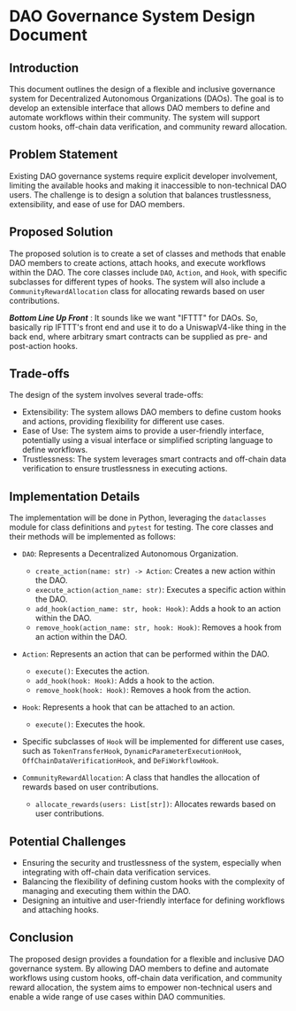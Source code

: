 # DAO Governance System Design Document

## Introduction
This document outlines the design of a flexible and inclusive governance system for Decentralized Autonomous Organizations (DAOs). The goal is to develop an extensible interface that allows DAO members to define and automate workflows within their community. The system will support custom hooks, off-chain data verification, and community reward allocation.

## Problem Statement
Existing DAO governance systems require explicit developer involvement, limiting the available hooks and making it inaccessible to non-technical DAO users. The challenge is to design a solution that balances trustlessness, extensibility, and ease of use for DAO members.

## Proposed Solution
The proposed solution is to create a set of classes and methods that enable DAO members to create actions, attach hooks, and execute workflows within the DAO. The core classes include `DAO`, `Action`, and `Hook`, with specific subclasses for different types of hooks. The system will also include a `CommunityRewardAllocation` class for allocating rewards based on user contributions.

***Bottom Line Up Front*** : It sounds like we want "IFTTT" for DAOs. So, basically rip IFTTT's front end and use it to do a UniswapV4-like thing in the back end, where arbitrary smart contracts can be supplied as pre- and post-action hooks.

## Trade-offs
The design of the system involves several trade-offs:
- Extensibility: The system allows DAO members to define custom hooks and actions, providing flexibility for different use cases.
- Ease of Use: The system aims to provide a user-friendly interface, potentially using a visual interface or simplified scripting language to define workflows.
- Trustlessness: The system leverages smart contracts and off-chain data verification to ensure trustlessness in executing actions.

## Implementation Details
The implementation will be done in Python, leveraging the `dataclasses` module for class definitions and `pytest` for testing. The core classes and their methods will be implemented as follows:

- `DAO`: Represents a Decentralized Autonomous Organization.
  - `create_action(name: str) -> Action`: Creates a new action within the DAO.
  - `execute_action(action_name: str)`: Executes a specific action within the DAO.
  - `add_hook(action_name: str, hook: Hook)`: Adds a hook to an action within the DAO.
  - `remove_hook(action_name: str, hook: Hook)`: Removes a hook from an action within the DAO.

- `Action`: Represents an action that can be performed within the DAO.
  - `execute()`: Executes the action.
  - `add_hook(hook: Hook)`: Adds a hook to the action.
  - `remove_hook(hook: Hook)`: Removes a hook from the action.

- `Hook`: Represents a hook that can be attached to an action.
  - `execute()`: Executes the hook.

- Specific subclasses of `Hook` will be implemented for different use cases, such as `TokenTransferHook`, `DynamicParameterExecutionHook`, `OffChainDataVerificationHook`, and `DeFiWorkflowHook`.

- `CommunityRewardAllocation`: A class that handles the allocation of rewards based on user contributions.
  - `allocate_rewards(users: List[str])`: Allocates rewards based on user contributions.

## Potential Challenges
- Ensuring the security and trustlessness of the system, especially when integrating with off-chain data verification services.
- Balancing the flexibility of defining custom hooks with the complexity of managing and executing them within the DAO.
- Designing an intuitive and user-friendly interface for defining workflows and attaching hooks.

## Conclusion
The proposed design provides a foundation for a flexible and inclusive DAO governance system. By allowing DAO members to define and automate workflows using custom hooks, off-chain data verification, and community reward allocation, the system aims to empower non-technical users and enable a wide range of use cases within DAO communities.
